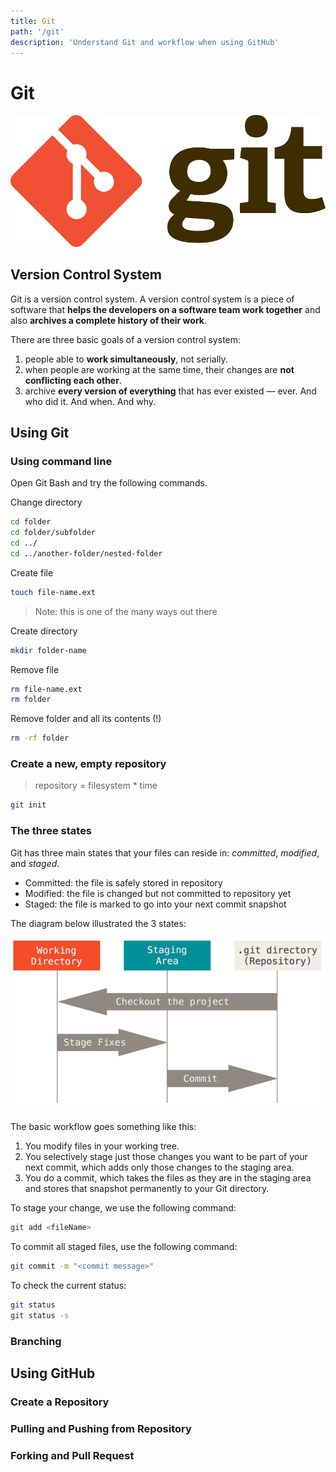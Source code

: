 ```yaml
---
title: Git
path: '/git'
description: 'Understand Git and workflow when using GitHub'
---
```


# Git

![Git Logo](git-logo.png)

## Version Control System

Git is a version control system. A version control system is a piece of software that **helps the developers on a software team work together** and also **archives a complete history of their work**.

There are three basic goals of a version control system:

1. people able to **work simultaneously**, not serially.
1. when people are working at the same time, their changes are **not conflicting each other**.
1. archive **every version of everything** that has ever existed — ever. And who did it. And when. And why.

## Using Git

### Using command line

Open Git Bash and try the following commands.

Change directory

```bash
cd folder
cd folder/subfolder
cd ../
cd ../another-folder/nested-folder
```

Create file

```bash
touch file-name.ext
```

> Note: this is one of the many ways out there

Create directory

```bash
mkdir folder-name
```

Remove file

```bash
rm file-name.ext
rm folder
```

Remove folder and all its contents (!)

```bash
rm -rf folder
```

### Create a new, empty repository

> repository = filesystem \* time

```bash
git init
```

### The three states

Git has three main states that your files can reside in: _committed_, _modified_, and _staged_.

- Committed: the file is safely stored in repository
- Modified: the file is changed but not committed to repository yet
- Staged: the file is marked to go into your next commit snapshot

The diagram below illustrated the 3 states:

![The three states of file in git](file-states-in-git.png)

The basic workflow goes something like this:

1. You modify files in your working tree.
1. You selectively stage just those changes you want to be part of your next commit, which adds only those changes to the staging area.
1. You do a commit, which takes the files as they are in the staging area and stores that snapshot permanently to your Git directory.

To stage your change, we use the following command:

```bash
git add <fileName>
```

To commit all staged files, use the following command:

```bash
git commit -m "<commit message>"
```

To check the current status:

```bash
git status
git status -s
```

### Branching

## Using GitHub

### Create a Repository

### Pulling and Pushing from Repository

### Forking and Pull Request
